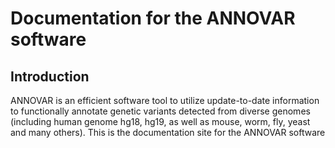 # Documentation for the ANNOVAR software

## Introduction
ANNOVAR is an efficient software tool to utilize update-to-date information to functionally annotate genetic variants detected from diverse genomes (including human genome hg18, hg19, as well as mouse, worm, fly, yeast and many others). This is the documentation site for the ANNOVAR software

